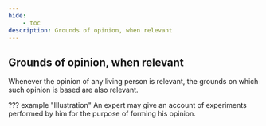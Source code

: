 ```yaml
---
hide:
    - toc
description: Grounds of opinion, when relevant
---
```


## Grounds of opinion, when relevant

Whenever the opinion of any living person is relevant, the grounds on which such opinion is based are also relevant.

??? example "Illustration"
    An expert may give an account of experiments performed by him for the purpose of forming his opinion.
